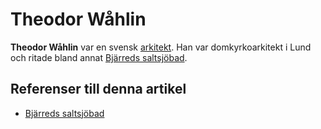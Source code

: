 # Theodor Wåhlin

**Theodor Wåhlin** var en svensk [arkitekt](arkitekt). Han var domkyrkoarkitekt i Lund och ritade bland annat [Bjärreds saltsjöbad](bjärreds%20saltsjöbad).

## Referenser till denna artikel

* [Bjärreds saltsjöbad](bjärreds%20saltsjöbad)

